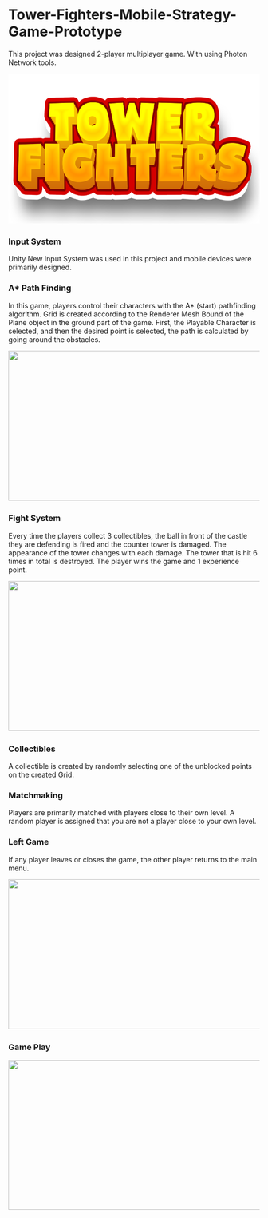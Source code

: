 # Tower-Fighters-Mobile-Strategy-Game-Prototype

This project was designed 2-player multiplayer game. With using Photon Network tools.

<p align="center">
  <img src="https://github.com/brkhatay/Tower-Fighters-Mobile-Strategy-Game-Prototype/blob/ReadSourse/LOGO.png" alt="" width="600" height="300">
</p>

### Input System

Unity New Input System was used in this project and mobile devices were primarily designed.
  
### A* Path Finding
In this game, players control their characters with the A* (start) pathfinding algorithm. Grid is created according to the Renderer Mesh Bound of the Plane object in the ground part of the game. First, the Playable Character is selected, and then the desired point is selected, the path is calculated by going around the obstacles.

<p align="center">
  <img src="https://github.com/brkhatay/Tower-Fighters-Mobile-Strategy-Game-Prototype/blob/ReadSourse/A_Star.gif" alt="" width="600" height="300">
</p>

### Fight System
Every time the players collect 3 collectibles, the ball in front of the castle they are defending is fired and the counter tower is damaged. The appearance of the tower changes with each damage. The tower that is hit 6 times in total is destroyed. The player wins the game and 1 experience point.

<p align="center">
  <img src="https://github.com/brkhatay/Tower-Fighters-Mobile-Strategy-Game-Prototype/blob/ReadSourse/Fight.gif" alt="" width="600" height="300">
</p>

### Collectibles
A collectible is created by randomly selecting one of the unblocked points on the created Grid.
  
### Matchmaking
Players are primarily matched with players close to their own level. A random player is assigned that you are not a player close to your own level.

### Left Game
If any player leaves or closes the game, the other player returns to the main menu.

<p align="center">
  <img src="https://github.com/brkhatay/Tower-Fighters-Mobile-Strategy-Game-Prototype/blob/ReadSourse/LeftGame.gif" alt="" width="600" height="300">
</p>

### Game Play

<p align="center">
  <img src="https://github.com/brkhatay/Tower-Fighters-Mobile-Strategy-Game-Prototype/blob/ReadSourse/GamePlay.gif
" alt="" width="600" height="300">
</p>

# 


